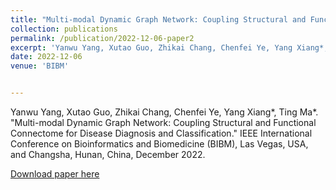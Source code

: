 ```yaml
---
title: "Multi-modal Dynamic Graph Network: Coupling Structural and Functional Connectome for Disease Diagnosis and Classification"
collection: publications
permalink: /publication/2022-12-06-paper2
excerpt: 'Yanwu Yang, Xutao Guo, Zhikai Chang, Chenfei Ye, Yang Xiang*, Ting Ma*. "Multi-modal Dynamic Graph Network: Coupling Structural and Functional Connectome for Disease Diagnosis and Classification." IEEE International Conference on Bioinformatics and Biomedicine (BIBM), Las Vegas, USA, and Changsha, Hunan, China, December 2022.'
date: 2022-12-06
venue: 'BIBM'


---
```

Yanwu Yang, Xutao Guo, Zhikai Chang, Chenfei Ye, Yang Xiang*, Ting Ma*. "Multi-modal Dynamic Graph Network: Coupling Structural and Functional Connectome for Disease Diagnosis and Classification." IEEE International Conference on Bioinformatics and Biomedicine (BIBM), Las Vegas, USA, and Changsha, Hunan, China, December 2022.

[Download paper here](http://nit-hit.github.io/files/paper3.pdf)
